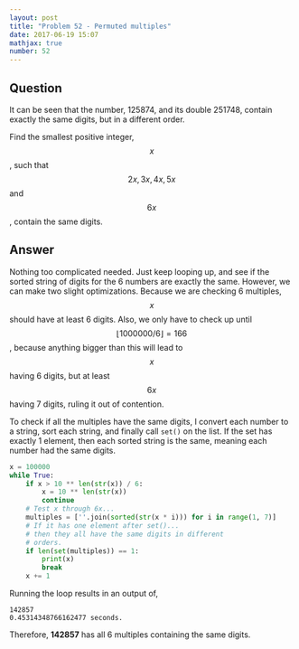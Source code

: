 ```yaml
---
layout: post
title: "Problem 52 - Permuted multiples"
date: 2017-06-19 15:07
mathjax: true
number: 52
---
```


## Question

It can be seen that the number, 125874, and its double 251748, contain exactly the same digits, but in a different order.

Find the smallest positive integer, $$x$$, such that $$2x,3x,4x,5x$$ and $$6x$$, contain the same digits.

## Answer

Nothing too complicated needed. Just keep looping up, and see if the sorted string of digits for the 6 numbers are exactly the same. However, we can make two slight optimizations. Because we are checking 6 multiples, $$x$$ should have at least 6 digits. Also, we only have to check up until $$\lfloor 1000000/6 \rfloor=166$$, because anything bigger than this will lead to $$x$$ having 6 digits, but at least $$6x$$ having 7 digits, ruling it out of contention.

To check if all the multiples have the same digits, I convert each number to a string, sort each string, and finally call `set()` on the list. If the set has exactly 1 element, then each sorted string is the same, meaning each number had the same digits.

```python
x = 100000
while True:
    if x > 10 ** len(str(x)) / 6:
        x = 10 ** len(str(x))
        continue
    # Test x through 6x...
    multiples = [''.join(sorted(str(x * i))) for i in range(1, 7)]
    # If it has one element after set()...
    # then they all have the same digits in different
    # orders.
    if len(set(multiples)) == 1:
        print(x)
        break
    x += 1
```

Running the loop results in an output of,

```
142857
0.45314348766162477 seconds.
```

Therefore, **142857** has all 6 multiples containing the same digits.